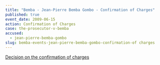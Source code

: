 ```yaml
---
title: "Bemba - Jean-Pierre Bemba Gombo - Confirmation of Charges"
published: true
event_date: 2009-06-15
action: Confirmation of Charges
case: the-prosecutor-v-bemba
accused:
  - jean-pierre-bemba-gombo
slug: bemba-events-jean-pierre-bemba-gombo-confirmation-of charges
---
```


[Decision on the confirmation of charges](http://www.icc-cpi.int/iccdocs/doc/doc699541.pdf)

